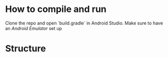 # How to compile and run
Clone the repo and open ´build.gradle´ in Android Studio. Make sure to have an *Android Emulator* set up

# Structure 
